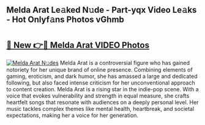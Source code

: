 ## Melda Arat Le𝚊ked N𝚞de - Part-yqx Video Le𝚊ks - Hot Onlyf𝚊ns Photos vGhmb

# <h2><a href="http://ab26147.deff.icu/?id=Melda+Arat">🔗 New 👉🔴 Melda Arat VIDEO Photos</a></h2>

[![Melda Arat N𝚞des](https://i.imgur.com/rIISA9y.gif)](http://ab26147.deff.icu/?id=Melda+Arat)
Melda Arat is a controversial figure who has gained notoriety for her unique brand of online presence. Combining elements of gaming, eroticism, and dark humor, she has amassed a large and dedicated following, but also faced intense criticism for her unconventional approach to content creation. Melda Arat is a rising star in the indie-pop scene. With a voice that evokes vulnerability and strength in equal measure, she crafts heartfelt songs that resonate with audiences on a deeply personal level. Her music tackles complex themes like mental health, heartbreak, and societal expectations, making her a voice for her generation.
